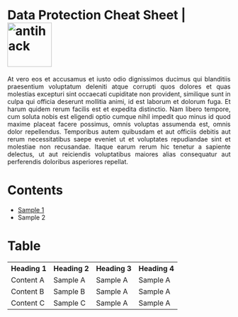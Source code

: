 # Data Protection Cheat Sheet | <img width="100" src="https://www.antihack.me/public/demoassets/images/logo.png" alt="antihack">


<p align="justify">At vero eos et accusamus et iusto odio dignissimos ducimus qui blanditiis praesentium voluptatum deleniti atque corrupti quos dolores et quas molestias excepturi sint occaecati cupiditate non provident, similique sunt in culpa qui officia deserunt mollitia animi, id est laborum et dolorum fuga. Et harum quidem rerum facilis est et expedita distinctio. Nam libero tempore, cum soluta nobis est eligendi optio cumque nihil impedit quo minus id quod maxime placeat facere possimus, omnis voluptas assumenda est, omnis dolor repellendus. Temporibus autem quibusdam et aut officiis debitis aut rerum necessitatibus saepe eveniet ut et voluptates repudiandae sint et molestiae non recusandae. Itaque earum rerum hic tenetur a sapiente delectus, ut aut reiciendis voluptatibus maiores alias consequatur aut perferendis doloribus asperiores repellat.</p>

# Contents
* [Sample 1](/README.md#data-protection-cheat-sheet)
* Sample 2

# Table

<table>
  <tr>
     <th>Heading 1</th>
     <th>Heading 2</th>
     <th>Heading 3</th>
     <th>Heading 4</th>
  </tr>
  <tr>
    <td>Content A</td>
    <td>Sample A</td>
    <td>Sample A</td>
    <td>Sample A</td>
  </tr>
  <tr>
    <td>Content B</td>
    <td>Sample B</td>
    <td>Sample A</td>
    <td>Sample A</td>
  </tr>
  <tr>
    <td>Content C</td>
    <td>Sample C</td>
    <td>Sample A</td>
    <td>Sample A</td>
  </tr>
</table>
